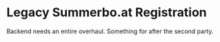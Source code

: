 # Legacy Summerbo.at Registration

Backend needs an entire overhaul. Something for after the second party.